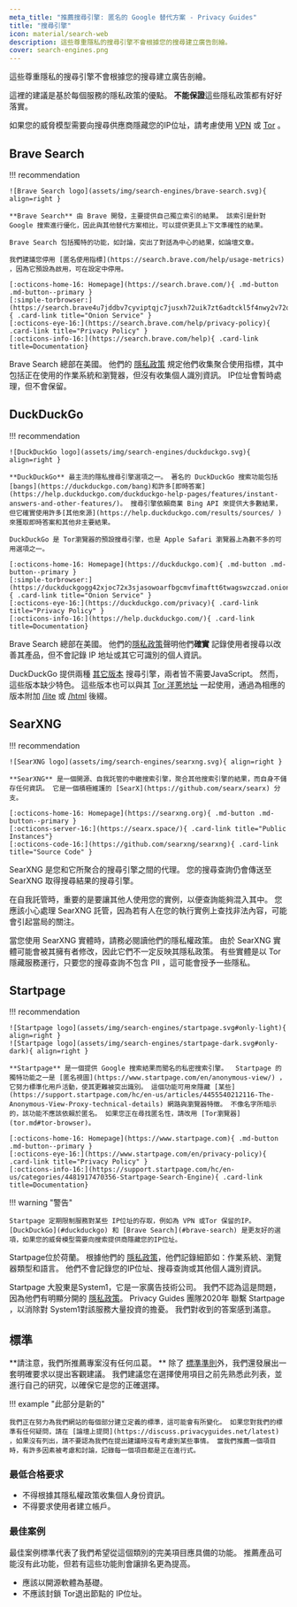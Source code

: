 ```yaml
---
meta_title: "推薦搜尋引擎: 匿名的 Google 替代方案 - Privacy Guides"
title: "搜尋引擎"
icon: material/search-web
description: 這些尊重隱私的搜尋引擎不會根據您的搜尋建立廣告剖繪。
cover: search-engines.png
---
```


這些尊重隱私的搜尋引擎不會根據您的搜尋建立廣告剖繪。

這裡的建議是基於每個服務的隱私政策的優點。 **不能保證**這些隱私政策都有好好落實。

如果您的威脅模型需要向搜尋供應商隱藏您的IP位址，請考慮使用 [VPN](vpn.md) 或 [Tor](https://www.torproject.org/) 。

## Brave Search

!!! recommendation

    ![Brave Search logo](assets/img/search-engines/brave-search.svg){ align=right }
    
    **Brave Search** 由 Brave 開發，主要提供自己獨立索引的結果。 該索引是針對 Google 搜索進行優化，因此與其他替代方案相比，可以提供更具上下文準確性的結果。
    
    Brave Search 包括獨特的功能，如討論，突出了對話為中心的結果，如論壇文章。
    
    我們建議您停用 [匿名使用指標](https://search.brave.com/help/usage-metrics) ，因為它預設為啟用，可在設定中停用。
    
    [:octicons-home-16: Homepage](https://search.brave.com/){ .md-button .md-button--primary }
    [:simple-torbrowser:](https://search.brave4u7jddbv7cyviptqjc7jusxh72uik7zt6adtckl5f4nwy2v72qd.onion){ .card-link title="Onion Service" }
    [:octicons-eye-16:](https://search.brave.com/help/privacy-policy){ .card-link title="Privacy Policy" }
    [:octicons-info-16:](https://search.brave.com/help){ .card-link title=Documentation}

Brave Search 總部在美國。 他們的 [隱私政策](https://search.brave.com/help/privacy-policy) 規定他們收集聚合使用指標，其中包括正在使用的作業系統和瀏覽器，但沒有收集個人識別資訊。 IP位址會暫時處理，但不會保留。

## DuckDuckGo

!!! recommendation

    ![DuckDuckGo logo](assets/img/search-engines/duckduckgo.svg){ align=right }
    
    **DuckDuckGo** 最主流的隱私搜尋引擎選項之一。 著名的 DuckDuckGo 搜索功能包括 [bangs](https://duckduckgo.com/bang)和許多[即時答案](https://help.duckduckgo.com/duckduckgo-help-pages/features/instant-answers-and-other-features/)。 搜尋引擎依賴商業 Bing API 來提供大多數結果，但它確實使用許多[其他來源](https://help.duckduckgo.com/results/sources/ )來獲取即時答案和其他非主要結果。
    
    DuckDuckGo 是 Tor瀏覽器的預設搜尋引擎，也是 Apple Safari 瀏覽器上為數不多的可用選項之一。
    
    [:octicons-home-16: Homepage](https://duckduckgo.com){ .md-button .md-button--primary }
    [:simple-torbrowser:](https://duckduckgogg42xjoc72x3sjasowoarfbgcmvfimaftt6twagswzczad.onion){ .card-link title="Onion Service" }
    [:octicons-eye-16:](https://duckduckgo.com/privacy){ .card-link title="Privacy Policy" }
    [:octicons-info-16:](https://help.duckduckgo.com/){ .card-link title=Documentation}

Brave Search 總部在美國。 他們的[隱私政策](https://duckduckgo.com/privacy)聲明他們**確實** 記錄使用者搜尋以改善其產品，但不會記錄 IP 地址或其它可識別的個人資訊。

DuckDuckGo 提供兩種 [其它版本](https://help.duckduckgo.com/features/non-javascript/) 搜尋引擎，兩者皆不需要JavaScript。 然而，這些版本缺少特色。 這些版本也可以與其 [Tor 洋蔥地址](https://duckduckgogg42xjoc72x3sjasowoarfbgcmvfimaftt6twagswzczad.onion/) 一起使用，通過為相應的版本附加 [/lite](https://duckduckgogg42xjoc72x3sjasowoarfbgcmvfimaftt6twagswzczad.onion/lite) 或 [/html](https://duckduckgogg42xjoc72x3sjasowoarfbgcmvfimaftt6twagswzczad.onion/html) 後綴。

## SearXNG

!!! recommendation

    ![SearXNG logo](assets/img/search-engines/searxng.svg){ align=right }
    
    **SearXNG** 是一個開源、自我託管的中繼搜索引擎，聚合其他搜索引擎的結果，而自身不儲存任何資訊。 它是一個積極維護的 [SearX](https://github.com/searx/searx) 分支。
    
    [:octicons-home-16: Homepage](https://searxng.org){ .md-button .md-button--primary }
    [:octicons-server-16:](https://searx.space/){ .card-link title="Public Instances"}
    [:octicons-code-16:](https://github.com/searxng/searxng){ .card-link title="Source Code" }

SearXNG 是您和它所聚合的搜尋引擎之間的代理。 您的搜尋查詢仍會傳送至 SearXNG 取得搜尋結果的搜尋引擎。

在自我託管時，重要的是要讓其他人使用您的實例，以便查詢能夠混入其中。 您應該小心處理 SearXNG 託管，因為若有人在您的執行實例上查找非法內容，可能會引起當局的關注。

當您使用 SearXNG 實體時，請務必閱讀他們的隱私權政策。 由於 SearXNG 實體可能會被其擁有者修改，因此它們不一定反映其隱私政策。 有些實體是以 Tor 隱藏服務運行，只要您的搜尋查詢不包含 PII ，這可能會授予一些隱私。

## Startpage

!!! recommendation

    ![Startpage logo](assets/img/search-engines/startpage.svg#only-light){ align=right }
    ![Startpage logo](assets/img/search-engines/startpage-dark.svg#only-dark){ align=right }
    
    **Startpage** 是一個提供 Google 搜索結果而聞名的私密搜索引擎。  Startpage 的獨特功能之一是 [匿名視圖](https://www.startpage.com/en/anonymous-view/) ，它努力標準化用戶活動，使其更難被突出識別。 這個功能可用來隱藏 [某些](https://support.startpage.com/hc/en-us/articles/4455540212116-The-Anonymous-View-Proxy-technical-details) 網路與瀏覽器特徵。 不像名字所暗示的，該功能不應該依賴於匿名。 如果您正在尋找匿名性，請改用 [Tor瀏覽器](tor.md#tor-browser)。
    
    [:octicons-home-16: Homepage](https://www.startpage.com){ .md-button .md-button--primary }
    [:octicons-eye-16:](https://www.startpage.com/en/privacy-policy){ .card-link title="Privacy Policy" }
    [:octicons-info-16:](https://support.startpage.com/hc/en-us/categories/4481917470356-Startpage-Search-Engine){ .card-link title=Documentation}

!!! warning "警告"

    Startpage 定期限制服務對某些 IP位址的存取，例如為 VPN 或Tor 保留的IP。 [DuckDuckGo](#duckduckgo) 和 [Brave Search](#brave-search) 是更友好的選項，如果您的威脅模型需要向搜索提供商隱藏您的IP位址。

Startpage位於荷蘭。 根據他們的 [隱私政策](https://www.startpage.com/en/privacy-policy/)，他們記錄細節如：作業系統、瀏覽器類型和語言。 他們不會記錄您的IP位址、搜尋查詢或其他個人識別資訊。

Startpage 大股東是System1，它是一家廣告技術公司。 我們不認為這是問題，因為他們有明顯分開的 [隱私政策](https://system1.com/terms/privacy-policy)。 Privacy Guides 團隊2020年</a> 聯繫 Startpage
，以消除對 System1對該服務大量投資的擔憂。 我們對收到的答案感到滿意。</p> 



## 標準

**請注意，我們所推薦專案沒有任何瓜葛。 ** 除了 [標準準則](about/criteria.md)外，我們還發展出一套明確要求以提出客觀建議。 我們建議您在選擇使用項目之前先熟悉此列表，並進行自己的研究，以確保它是您的正確選擇。

!!! example "此部分是新的"

    我們正在努力為我們網站的每個部分建立定義的標準，這可能會有所變化。 如果您對我們的標準有任何疑問，請在 [論壇上提問](https://discuss.privacyguides.net/latest) ，如果沒有列出，請不要認為我們在提出建議時沒有考慮到某些事情。 當我們推薦一個項目時，有許多因素被考慮和討論，記錄每一個項目都是正在進行式。
    



### 最低合格要求

- 不得根據其隱私權政策收集個人身份資訊。
- 不得要求使用者建立帳戶。



### 最佳案例

最佳案例標準代表了我們希望從這個類別的完美項目應具備的功能。 推薦產品可能沒有此功能，但若有這些功能則會讓排名更為提高。

- 應該以開源軟體為基礎。
- 不應該封鎖 Tor退出節點的 IP位址。
